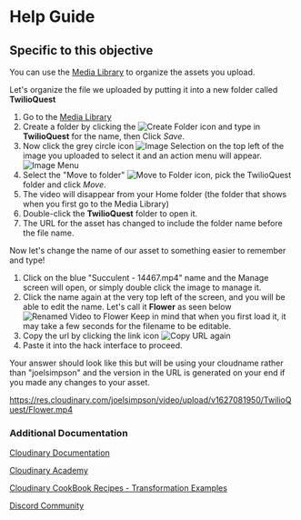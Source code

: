 # Help Guide

## Specific to this objective

You can use the [Media Library](https://cloudinary.com/console/media_library?utm_source=twilio&utm_medium=event&utm_campaign=cloudinary-twilioquest-2021) to organize the assets you upload. 

Let's organize the file we uploaded by putting it into a new folder called **TwilioQuest**

1. Go to the [Media Library](https://cloudinary.com/console/media_library?utm_source=twilio&utm_medium=event&utm_campaign=cloudinary-twilioquest-2021)
2. Create a folder by clicking the ![Create Folder](https://res.cloudinary.com/tessamero/image/upload/v1629232150/TwilioQuest/upload_folder.png) icon and type in **TwilioQuest** for the name, then Click _Save_.
3. Now click the grey circle icon ![Image Selection](https://res.cloudinary.com/tessamero/image/upload/v1629242955/TwilioQuest/select_image.png) on the top left of the image you uploaded to select it and an action menu will appear. ![Image Menu](https://res.cloudinary.com/tessamero/image/upload/v1629243103/TwilioQuest/asset_actions.png)
4. Select the "Move to folder" ![Move to Folder](https://res.cloudinary.com/tessamero/image/upload/v1629243178/TwilioQuest/move_to_folder.png) icon, pick the TwilioQuest folder and click _Move_.
5. The video will disappear from your Home folder (the folder that shows when you first go to the Media Library)
6. Double-click the **TwilioQuest** folder to open it.
7. The URL for the asset has changed to include the folder name before the file name.

Now let's change the name of our asset to something easier to remember and type!

1. Click on the blue "Succulent - 14467.mp4" name and the Manage screen will open, or simply double click the image to manage it.
2. Click the name again at the very top left of the screen, and you will be able to edit the name. Let's call it **Flower** as seen below 
![Renamed Video to Flower](https://res.cloudinary.com/tessamero/image/upload/v1629243413/TwilioQuest/video_rename_flower.png)
Keep in mind that when you first load it, it may take a few seconds for the filename to be editable.
1. Copy the url by clicking the link icon ![Copy URL again](https://res.cloudinary.com/tessamero/image/upload/v1629244010/TwilioQuest/copy_url_diff.png)
2. Paste it into the hack interface to proceed.

Your answer should look like this but will be using your cloudname rather than "joelsimpson" and the version in the URL is generated on your end if you made any changes to your asset.

https://res.cloudinary.com/joelsimpson/video/upload/v1627081950/TwilioQuest/Flower.mp4


### Additional Documentation

[Cloudinary Documentation](https://cloudinary.com/documentation?utm_source=twilio&utm_medium=event&utm_campaign=cloudinary-twilioquest-2021)

[Cloudinary Academy](https://training.cloudinary.com?utm_source=twilio&utm_medium=event&utm_campaign=cloudinary-twilioquest-2021)

[Cloudinary CookBook Recipes - Transformation Examples](https://cloudinary.com/cookbook?utm_source=twilio&utm_medium=event&utm_campaign=cloudinary-twilioquest-2021)

[Discord Community](https://discord.gg/CCsubwFbvd)